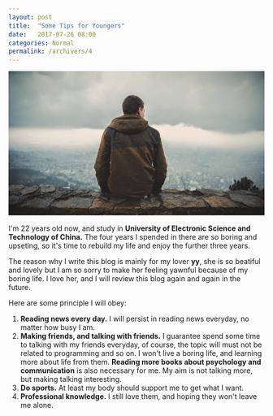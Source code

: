 ```yaml
---
layout: post
title:  "Some Tips for Youngers"
date:   2017-07-26 08:00
categories: Normal
permalink: /archivers/4
---
```


![](/image/newlife.jpg)

I'm 22 years old now, and study in **University of Electronic Science and Technology of China.** The four years I spended in there are so boring and upseting, so it's time to rebuild my life and enjoy the further three years.

The reason why I write this blog is mainly for my lover **yy**, she is so beatiful and lovely but I am so sorry to make her feeling yawnful because of my boring life. I love her, and I will review this blog again and again in the future.

<!--more-->

Here are some principle I will obey:

1.  **Reading news every day.** I will persist in reading news everyday, no matter how busy I am.  
2.  **Making friends, and talking with friends.** I guarantee spend some time to talking with my friends everyday, of course, the topic will must not be related to programming and so on. I won't live a boring life, and learning more about life from them. **Reading more books about psychology and communication** is also necessary for me. My aim is not talking more, but making talking interesting.
3.  **Do sports.** At least my body should support me to get what I want.
4.  **Professional knowledge.** I still love them, and hoping they won't leave me alone.